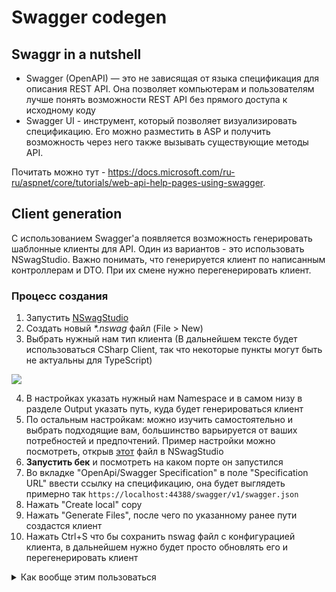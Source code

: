 # Swagger codegen
## Swaggr in a nutshell

- Swagger (OpenAPI) — это не зависящая от языка спецификация для описания REST API. Она позволяет компьютерам и пользователям лучше понять возможности REST API без прямого доступа к исходному коду
- Swagger UI - инструмент, который позволяет визуализировать спецификацию. Его можно разместить в ASP и получить возможность через него также вызывать существующие методы API.

Почитать можно тут - https://docs.microsoft.com/ru-ru/aspnet/core/tutorials/web-api-help-pages-using-swagger.

## Client generation

С использованием Swagger'а появляется возможность генерировать шаблонные клиенты для API. Один из вариантов - это использовать NSwagStudio. Важно понимать, что генерируется клиент по написанным контроллерам и DTO. При их смене нужно перегенерировать клиент.

### Процесс создания
1. Запустить [NSwagStudio](https://github.com/RicoSuter/NSwag/wiki/NSwagStudio)
2. Создать новый *\*.nswag* файл (File > New)
3. Выбрать нужный нам тип клиента (В дальнейшем тексте будет использоваться CSharp Client, так что некоторые пункты могут быть не актуальны для TypeScript)

![](https://i.imgur.com/n1qp8T1.png)

4. В настройках указать нужный нам Namespace и в самом низу в разделе Output указать путь, куда будет генерироваться клиент
5. По остальным настройкам: можно изучить самостоятельно и выбрать подходящие вам, большинство варьируется от ваших потребностей и предпочтений. Пример настройки можно посмотреть, открыв [этот](https://github.com/kysect/iwentys/blob/master/Source/Endpoints/Iwentys.Endpoints.Sdk/IwentysApiClient.nswag) файл в NSwagStudio
6. **Запустить бек** и посмотреть на каком порте он запустился
7. Во вкладке "OpenApi/Swagger Specification" в поле "Specification URL" ввести ссылку на спецификацию, она будет выглядеть примерно так ```https://localhost:44388/swagger/v1/swagger.json```
8. Нажать "Create local" copy
9. Нажать "Generate Files", после чего по указанному ранее пути создастся клиент
10. Нажать Ctrl+S что бы сохранить nswag файл с конфигурацией клиента, в дальнейшем нужно будет просто обновлять его и перегенерировать клиент

<details>
<summary>Как вообще этим пользоваться</summary>

Достаточно просто: создаём сгенерированный класс Client руками или череез DI контейнер. У него есть единственная зависимость - HttpClient. У HttpClient обязательно должно быть установлено поле BaseAddress - собственно адрес нашего сервера. В случае веб клиента его можно получить из класса ASP

<p>

```c#
new HttpClient { BaseAddress = new Uri(builder.HostEnvironment.BaseAddress) }
\```

</p>

Также его можно установить просто строкой. Итоговое создание клиента будет выглядеть примерно так:

DI:

<p>

```c#
builder.Services.AddScoped(_ => new HttpClient { BaseAddress = new Uri(builder.HostEnvironment.BaseAddress) });
builder.Services.AddScoped<Client>();
\```

</p>

Ручками:

<p>

```c#
var client = new Client(new HttpClient(){BaseAddress = new Uri("https://localhost:5001/")});
\```

</p>

</details>

### Процесс обновления:
1. Запустить [NSwagStudio](https://github.com/RicoSuter/NSwag/wiki/NSwagStudio)
2. Открыть в ней файл *\*.nswag*, он обычно находится в проекте SDK.
3. **Запустить бек** и посмотреть на каком порте он запустился
4. Во вкладке "OpenApi/Swagger Specification" удостовериться, что в поле "Specification URL" введена ссылка с правильным портом и нажать Create local copy

![](https://i.imgur.com/U3kCVIp.png)

5. Удостовериться, что в "Outputs" выбран нужный тип клиента ("CSharp Client"), после чего нажать "Generate Files"
6. Нажать Ctrl+S что бы сохранить обновлённый nswag файл

## Возможные ошибки

* **An error occured while sending the request** - Либо бек не запущен, либо введена неправильная Specification URL ![](https://i.imgur.com/VYfHDqG.png)
